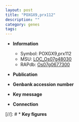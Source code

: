 ```yaml
---
layout: post
title: "POXGX9,prx112"
description: ""
category: genes
tags: 
---
```


* **Information**  
    + Symbol: POXGX9,prx112  
    + MSU: [LOC_Os07g48030](http://rice.uga.edu/cgi-bin/ORF_infopage.cgi?orf=LOC_Os07g48030)  
    + RAPdb: [Os07g0677300](http://rapdb.dna.affrc.go.jp/viewer/gbrowse_details/irgsp1?name=Os07g0677300)  

* **Publication**  

* **Genbank accession number**  

* **Key message**  

* **Connection**  

[//]: # * **Key figures**  


